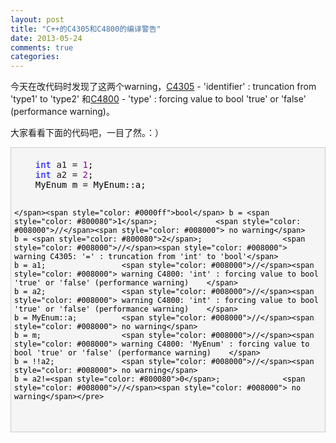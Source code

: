 ```yaml
---
layout: post
title: "C++的C4305和C4800的编译警告"
date: 2013-05-24
comments: true
categories: 
---
```

<p>今天在改代码时发现了这两个warning，<a href="http://msdn.microsoft.com/en-us/library/0as1ke3f%28v=vs.80%29.aspx">C4305</a> - 'identifier' : truncation from 'type1' to 'type2' 和<a href="http://msdn.microsoft.com/en-us/library/b6801kcy%28v=VS.71%29.aspx">C4800</a> - 'type' : forcing value to bool 'true' or 'false' (performance warning)。</p>  <p>大家看看下面的代码吧，一目了然。：）</p>  <div style="border-bottom: #cccccc 1px solid; border-left: #cccccc 1px solid; padding-bottom: 5px; background-color: #f5f5f5; padding-left: 5px; padding-right: 5px; border-top: #cccccc 1px solid; border-right: #cccccc 1px solid; padding-top: 5px" class="cnblogs_code">   <pre><span style="color: #0000ff">    int</span> a1 = <span style="color: #800080">1</span><span style="color: #000000">;
    </span><span style="color: #0000ff">int</span> a2 = <span style="color: #800080">2</span><span style="color: #000000">;
    MyEnum m </span>=<span style="color: #000000"> MyEnum::a;

    </span><span style="color: #0000ff">bool</span> b = <span style="color: #800080">1</span>;             <span style="color: #008000">//</span><span style="color: #008000"> no warning</span>
    b = <span style="color: #800080">2</span>;                  <span style="color: #008000">//</span><span style="color: #008000"> warning C4305: '=' : truncation from 'int' to 'bool'</span>
    b = a1;                 <span style="color: #008000">//</span><span style="color: #008000"> warning C4800: 'int' : forcing value to bool 'true' or 'false' (performance warning)    </span>
    b = a2;                 <span style="color: #008000">//</span><span style="color: #008000"> warning C4800: 'int' : forcing value to bool 'true' or 'false' (performance warning)    </span>
    b = MyEnum::a;          <span style="color: #008000">//</span><span style="color: #008000"> no warning</span>
    b = m;                  <span style="color: #008000">//</span><span style="color: #008000"> warning C4800: 'MyEnum' : forcing value to bool 'true' or 'false' (performance warning)    </span>
    b = !!a2;               <span style="color: #008000">//</span><span style="color: #008000"> no warning</span>
    b = a2!=<span style="color: #800080">0</span>;              <span style="color: #008000">//</span><span style="color: #008000"> no warning</span></pre>
</div>

<div class="cnblogs_Highlighter">
  <div class="cnblogs_Highlighter">
    <pre class="brush:cpp;collapse:false;;gutter:true;"><div class="cnblogs_Highlighter"><div class="cnblogs_Highlighter"><pre class="brush:py;collapse:false;;gutter:false;">&#160;</pre></div></div></pre>
  </div>
</div>